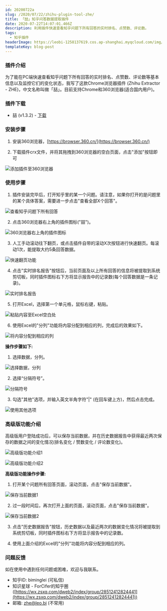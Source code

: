 ```yaml
---
id: 20200722a
slug: /2020/07/22/zhihu-plugin-tool-zhe/
title: 「喆」知乎问答数据提取插件
date: 2020-07-22T14:07:01.466Z
description: 利用插件快速查看知乎问题下所有回答的实时排名、点赞数、评论数。
tags:
  - 知乎插件
headerImage: https://leobi-1258137619.cos.ap-shanghai.myqcloud.com/img/zhe/zhe-header.jpg
templateKey: blog-post
---
```

### 插件介绍

为了能在PC端快速查看知乎问题下所有回答的实时排名、点赞数、评论数等基本信息以及监控它们的变化状态，我写了这款Chrome浏览器插件 (Zhihu Extractor - ZHE)，中文名称叫做「喆」。目前支持Chrome和360浏览器(适合国内用户)。

### 插件下载
- 喆 (v1.3.2) - 
[下载](https://leobi-1258137619.cos.ap-shanghai.myqcloud.com/release/zhe/zhihu-extractor-v1.3.2.crx)


### 安装步骤

1. 安装360浏览器，[https://browser.360.cn/](https://browser.360.cn/)

2. 下载插件crx文件，并将其拖拽到360浏览器的空白页面，点击"添加"按钮即可

![添加插件至360浏览器](https://leobi-1258137619.cos.ap-shanghai.myqcloud.com/img/zhe/zhe-install-01.png)

### 使用步骤

1. 插件安装完毕后，打开知乎里的某一个问题。请注意，如果你打开的是问题里的某个具体答案，需要进一步点击"查看全部X个回答"。

![查看知乎问题下所有回答](https://leobi-1258137619.cos.ap-shanghai.myqcloud.com/img/zhe/zhe-use-01-view-all-questions.png)

2. 点击360浏览器右上角的插件图标("喆")。

![360浏览器右上角的插件图标](https://leobi-1258137619.cos.ap-shanghai.myqcloud.com/img/zhe/zhe-use-02.png)

3. 人工手动滚动往下翻页，或点击插件自带的滚动X次按钮进行快速翻页。每滚动1次，能提取大约5条回答数据。

![快速翻页功能](https://leobi-1258137619.cos.ap-shanghai.myqcloud.com/img/zhe/zhe-use-03.png)

4. 点击"实时排名报告"按钮后，当前页面及以上所有回答的信息将被提取到系统剪切板，同时插件图标右下方将显示报告中的记录数(每个回答数据是一条记录)。

![实时排名报告](https://leobi-1258137619.cos.ap-shanghai.myqcloud.com/img/zhe/zhe-use-04.png)

5. 打开Excel，选择第一个单元格，鼠标右键，粘贴。

![粘贴内容至Excel空白处](https://leobi-1258137619.cos.ap-shanghai.myqcloud.com/img/zhe/zhe-use-05.png)

6. 使用Excel的"分列"功能将内容分配到相应的列，完成后的效果如下。

![将内容分配到相应的列](https://leobi-1258137619.cos.ap-shanghai.myqcloud.com/img/zhe/zhe-use-06.png)

**操作步骤如下:** 

1) 选择数据，分列。

![选择数据，分列](https://leobi-1258137619.cos.ap-shanghai.myqcloud.com/img/zhe/zhe-use-to-column-01.png)

2) 选择“分隔符号”。

![分隔符号](https://leobi-1258137619.cos.ap-shanghai.myqcloud.com/img/zhe/zhe-use-to-column-02.png)

3) 勾选"其他"选项，并输入英文半角字符"|" (在回车键上方)，然后点击完成。

![使用其他选项](https://leobi-1258137619.cos.ap-shanghai.myqcloud.com/img/zhe/zhe-use-to-column-03.png)


### 高级版功能介绍

高级版用户登陆成功后，可以保存当前数据，并在历史数据报告中获得最近两次保存的数据之间的变化情况(排名变化 / 赞数变化 / 评论数变化)。

![高级版功能介绍1](https://leobi-1258137619.cos.ap-shanghai.myqcloud.com/img/zhe/zhe-vip-overview-01.png)

![高级版功能介绍2](https://leobi-1258137619.cos.ap-shanghai.myqcloud.com/img/zhe/zhe-vip-overview-02.png)

**高级版功能操作步骤:** 

1. 打开某个问题所有回答页面，滚动页面，点击"保存当前数据"。

![保存当前数据1](https://leobi-1258137619.cos.ap-shanghai.myqcloud.com/img/zhe/zhe-vip-use-01.png)

2. 过一段时间后，再次打开上面的页面，滚动页面，点击"保存当前数据"。

![保存当前数据2](https://leobi-1258137619.cos.ap-shanghai.myqcloud.com/img/zhe/zhe-vip-use-02.png)

3. 点击"历史数据报告"按钮，历史数据以及最近两次的数据变化情况将被提取到系统剪切板，同时插件图标右下方将显示报告中的记录数。

4. 使用上面介绍的Excel的"分列"功能将内容分配到相应的列。


### 问题反馈

如在使用中遇到任何问题或困难，欢迎与我联系。

- 知乎ID: biminglei (可私信)
- 知识星球 - ForCifer的知乎圈 ([https://wx.zsxq.com/dweb2/index/group/28512412824441](https://wx.zsxq.com/dweb2/index/group/28512412824441))
- 邮箱: zhe@leo.bi (不常用)